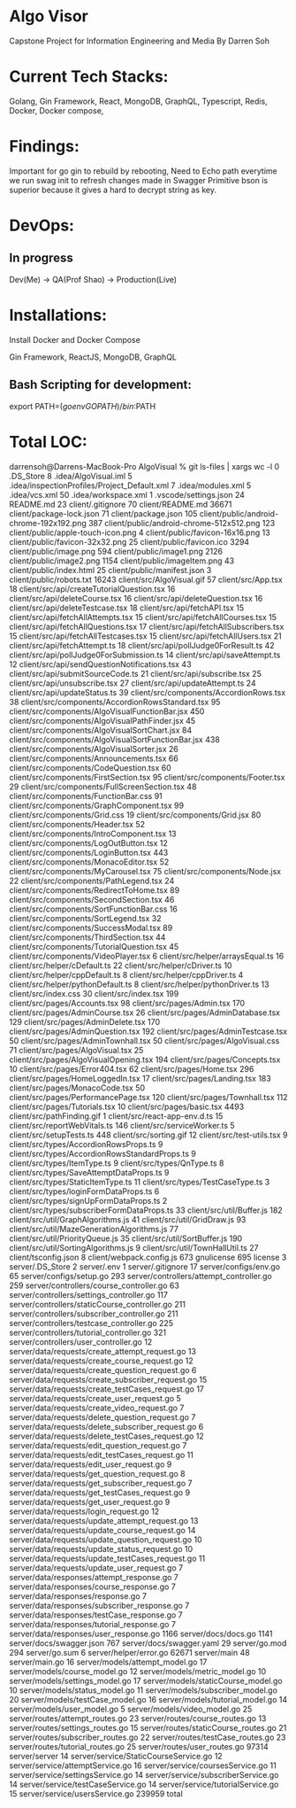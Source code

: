 # Algo Visor
Capstone Project for Information Engineering and Media
By Darren Soh
# Current Tech Stacks:

Golang, Gin Framework, React, MongoDB, GraphQL, Typescript, Redis, Docker, Docker compose,

# Findings:
Important for go gin to rebuild by rebooting,
Need to Echo path everytime we run swag init to refresh changes made in Swagger
Primitive bson is superior because it gives a hard to decrypt string as key.

# DevOps:
## In progress
Dev(Me) -> QA(Prof Shao) -> Production(Live)

# Installations:
Install Docker and Docker Compose

Gin Framework, ReactJS, MongoDB, GraphQL

## Bash Scripting for development: 
export PATH=$(go env GOPATH)/bin:$PATH

# Total LOC:
darrensoh@Darrens-MacBook-Pro AlgoVisual % git ls-files | xargs wc -l
       0 .DS_Store
       8 .idea/AlgoVisual.iml
       5 .idea/inspectionProfiles/Project_Default.xml
       7 .idea/modules.xml
       5 .idea/vcs.xml
      50 .idea/workspace.xml
       1 .vscode/settings.json
      24 README.md
      23 client/.gitignore
      70 client/README.md
   36671 client/package-lock.json
      71 client/package.json
     105 client/public/android-chrome-192x192.png
     387 client/public/android-chrome-512x512.png
     123 client/public/apple-touch-icon.png
       4 client/public/favicon-16x16.png
      13 client/public/favicon-32x32.png
      25 client/public/favicon.ico
    3294 client/public/image.png
     594 client/public/image1.png
    2126 client/public/image2.png
    1154 client/public/imageItem.png
      43 client/public/index.html
      25 client/public/manifest.json
       3 client/public/robots.txt
   16243 client/src/AlgoVisual.gif
      57 client/src/App.tsx
      18 client/src/api/createTutorialQuestion.tsx
      16 client/src/api/deleteCourse.tsx
      16 client/src/api/deleteQuestion.tsx
      16 client/src/api/deleteTestcase.tsx
      18 client/src/api/fetchAPI.tsx
      15 client/src/api/fetchAllAttempts.tsx
      15 client/src/api/fetchAllCourses.tsx
      15 client/src/api/fetchAllQuestions.tsx
      17 client/src/api/fetchAllSubscribers.tsx
      15 client/src/api/fetchAllTestcases.tsx
      15 client/src/api/fetchAllUsers.tsx
      21 client/src/api/fetchAttempt.ts
      18 client/src/api/pollJudge0ForResult.ts
      42 client/src/api/pollJudge0ForSubmission.ts
      14 client/src/api/saveAttempt.ts
      12 client/src/api/sendQuestionNotifications.tsx
      43 client/src/api/submitSourceCode.ts
      21 client/src/api/subscribe.tsx
      25 client/src/api/unsubscribe.tsx
      27 client/src/api/updateAttempt.ts
      24 client/src/api/updateStatus.ts
      39 client/src/components/AccordionRows.tsx
      38 client/src/components/AccordionRowsStandard.tsx
      95 client/src/components/AlgoVisualFunctionBar.jsx
     450 client/src/components/AlgoVisualPathFinder.jsx
      45 client/src/components/AlgoVisualSortChart.jsx
      84 client/src/components/AlgoVisualSortFunctionBar.jsx
     438 client/src/components/AlgoVisualSorter.jsx
      26 client/src/components/Announcements.tsx
      66 client/src/components/CodeQuestion.tsx
      60 client/src/components/FirstSection.tsx
      95 client/src/components/Footer.tsx
      29 client/src/components/FullScreenSection.tsx
      48 client/src/components/FunctionBar.css
      91 client/src/components/GraphComponent.tsx
      99 client/src/components/Grid.css
      19 client/src/components/Grid.jsx
      80 client/src/components/Header.tsx
      52 client/src/components/IntroComponent.tsx
      13 client/src/components/LogOutButton.tsx
      12 client/src/components/LoginButton.tsx
     443 client/src/components/MonacoEditor.tsx
      52 client/src/components/MyCarousel.tsx
      75 client/src/components/Node.jsx
      22 client/src/components/PathLegend.tsx
      24 client/src/components/RedirectToHome.tsx
      89 client/src/components/SecondSection.tsx
      46 client/src/components/SortFunctionBar.css
      16 client/src/components/SortLegend.tsx
      32 client/src/components/SuccessModal.tsx
      89 client/src/components/ThirdSection.tsx
      44 client/src/components/TutorialQuestion.tsx
      45 client/src/components/VideoPlayer.tsx
       6 client/src/helper/arraysEqual.ts
      16 client/src/helper/cDefault.ts
      22 client/src/helper/cDriver.ts
      10 client/src/helper/cppDefault.ts
       8 client/src/helper/cppDriver.ts
       4 client/src/helper/pythonDefault.ts
       8 client/src/helper/pythonDriver.ts
      13 client/src/index.css
      30 client/src/index.tsx
     199 client/src/pages/Accounts.tsx
      98 client/src/pages/Admin.tsx
     170 client/src/pages/AdminCourse.tsx
      26 client/src/pages/AdminDatabase.tsx
     129 client/src/pages/AdminDelete.tsx
     170 client/src/pages/AdminQuestion.tsx
     192 client/src/pages/AdminTestcase.tsx
      50 client/src/pages/AdminTownhall.tsx
      50 client/src/pages/AlgoVisual.css
      71 client/src/pages/AlgoVisual.tsx
      25 client/src/pages/AlgoVisualOpening.tsx
     194 client/src/pages/Concepts.tsx
      10 client/src/pages/Error404.tsx
      62 client/src/pages/Home.tsx
     296 client/src/pages/HomeLoggedIn.tsx
      17 client/src/pages/Landing.tsx
     183 client/src/pages/MonacoCode.tsx
      50 client/src/pages/PerformancePage.tsx
     120 client/src/pages/Townhall.tsx
     112 client/src/pages/Tutorials.tsx
      10 client/src/pages/basic.tsx
    4493 client/src/pathFinding.gif
       1 client/src/react-app-env.d.ts
      15 client/src/reportWebVitals.ts
     146 client/src/serviceWorker.ts
       5 client/src/setupTests.ts
     448 client/src/sorting.gif
      12 client/src/test-utils.tsx
       9 client/src/types/AccordionRowsProps.ts
       9 client/src/types/AccordionRowsStandardProps.ts
       9 client/src/types/ItemType.ts
       9 client/src/types/QnType.ts
       8 client/src/types/SaveAttemptDataProps.ts
       9 client/src/types/StaticItemType.ts
      11 client/src/types/TestCaseType.ts
       3 client/src/types/loginFormDataProps.ts
       6 client/src/types/signUpFormDataProps.ts
       2 client/src/types/subscriberFormDataProps.ts
      33 client/src/util/Buffer.js
     182 client/src/util/GraphAlgorithms.js
      41 client/src/util/GridDraw.js
      93 client/src/util/MazeGenerationAlgorithms.js
      77 client/src/util/PriorityQueue.js
      35 client/src/util/SortBuffer.js
     190 client/src/util/SortingAlgorithms.js
       9 client/src/util/TownHallUtil.ts
      27 client/tsconfig.json
       8 client/webpack.config.js
     673 gnulicense
     695 license
       3 server/.DS_Store
       2 server/.env
       1 server/.gitignore
      17 server/configs/env.go
      65 server/configs/setup.go
     293 server/controllers/attempt_controller.go
     259 server/controllers/course_controller.go
      63 server/controllers/settings_controller.go
     117 server/controllers/staticCourse_controller.go
     211 server/controllers/subscriber_controller.go
     211 server/controllers/testcase_controller.go
     225 server/controllers/tutorial_controller.go
     321 server/controllers/user_controller.go
      12 server/data/requests/create_attempt_request.go
      13 server/data/requests/create_course_request.go
      12 server/data/requests/create_question_request.go
       6 server/data/requests/create_subscriber_request.go
      15 server/data/requests/create_testCases_request.go
      17 server/data/requests/create_user_request.go
       5 server/data/requests/create_video_request.go
       7 server/data/requests/delete_question_request.go
       7 server/data/requests/delete_subscriber_request.go
       6 server/data/requests/delete_testCases_request.go
      12 server/data/requests/edit_question_request.go
       7 server/data/requests/edit_testCases_request.go
      11 server/data/requests/edit_user_request.go
       9 server/data/requests/get_question_request.go
       8 server/data/requests/get_subscriber_request.go
       7 server/data/requests/get_testCases_request.go
       9 server/data/requests/get_user_request.go
       9 server/data/requests/login_request.go
      12 server/data/requests/update_attempt_request.go
      13 server/data/requests/update_course_request.go
      14 server/data/requests/update_question_request.go
      10 server/data/requests/update_status_request.go
      10 server/data/requests/update_testCases_request.go
      11 server/data/requests/update_user_request.go
       7 server/data/responses/attempt_response.go
       7 server/data/responses/course_response.go
       7 server/data/responses/response.go
       7 server/data/responses/subscriber_response.go
       7 server/data/responses/testCase_response.go
       7 server/data/responses/tutorial_response.go
       7 server/data/responses/user_response.go
    1166 server/docs/docs.go
    1141 server/docs/swagger.json
     767 server/docs/swagger.yaml
      29 server/go.mod
     294 server/go.sum
       6 server/helper/error.go
   62671 server/main
      48 server/main.go
      16 server/models/attempt_model.go
      17 server/models/course_model.go
      12 server/models/metric_model.go
      10 server/models/settings_model.go
      17 server/models/staticCourse_model.go
      10 server/models/status_model.go
      11 server/models/subscriber_model.go
      20 server/models/testCase_model.go
      16 server/models/tutorial_model.go
      14 server/models/user_model.go
       5 server/models/video_model.go
      25 server/routes/attempt_routes.go
      23 server/routes/course_routes.go
      13 server/routes/settings_routes.go
      15 server/routes/staticCourse_routes.go
      21 server/routes/subscriber_routes.go
      22 server/routes/testCase_routes.go
      23 server/routes/tutorial_routes.go
      25 server/routes/user_routes.go
   97314 server/server
      14 server/service/StaticCourseService.go
      12 server/service/attemptService.go
      16 server/service/coursesService.go
      11 server/service/settingsService.go
      14 server/service/subscriberService.go
      14 server/service/testCaseService.go
      14 server/service/tutorialService.go
      15 server/service/usersService.go
  239959 total
